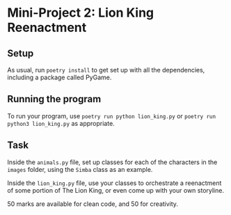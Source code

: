 # Mini-Project 2: Lion King Reenactment

## Setup

As usual, run `poetry install` to get set up with all the dependencies, including a package called PyGame.

## Running the program

To run your program, use `poetry run python lion_king.py` or `poetry run python3 lion_king.py` as appropriate.

## Task

Inside the `animals.py` file, set up classes for each of the characters in the `images` folder, using the `Simba` class as an example.

Inside the `lion_king.py` file, use your classes to orchestrate a reenactment of some portion of The Lion King, or even come up with your own storyline.

50 marks are available for clean code, and 50 for creativity.
